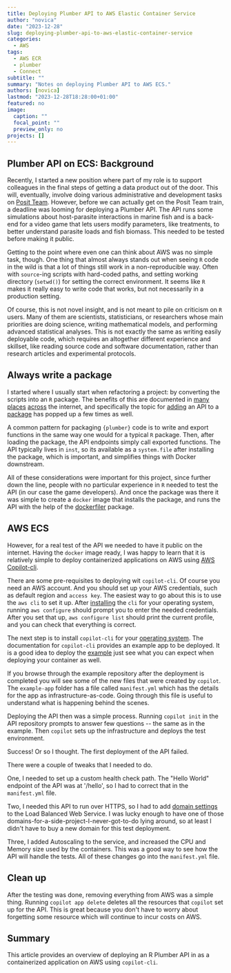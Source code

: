 ```yaml
---
title: Deploying Plumber API to AWS Elastic Container Service
author: "novica"
date: "2023-12-28"
slug: deploying-plumber-api-to-aws-elastic-container-service
categories:
  - AWS
tags:
  - AWS ECR
  - plumber
  - Connect
subtitle: ""
summary: "Notes on deploying Plumber API to AWS ECS."
authors: [novica]
lastmod: "2023-12-28T18:28:00+01:00"
featured: no
image:
  caption: ""
  focal_point: ""
  preview_only: no
projects: []
---
```


## Plumber API on ECS: Background

Recently, I started a new position where part of my role is to support colleagues
in the final steps of getting a data product out of the door. This will,
eventually, involve doing various administrative and development tasks on
[Posit Team](https://posit.co/products/enterprise/team/). However, before we
can actually get on the Posit Team train, a deadline was looming for deploying
a Plumber API. The API runs some simulations about host-parasite interactions
in marine fish and is a back-end for a video game that lets users modify parameters,
like treatments, to better understand parasite loads and fish biomass. This needed
to be tested before making it public.

Getting to the point where even one can think about AWS was no simple task,
though. One thing that almost always stands out when seeing `R` code in the
wild is that a lot of things still work in a non-reproducible way. Often with
`source`-ing scripts with hard-coded paths, and setting working directory
(`setwd()`) for setting the correct environment. It seems like `R` makes it
really easy to write code that works, but not necessarily in a production setting.

Of course, this is not novel insight, and is not meant to pile on criticism on
`R` users. Many of them are scientists, statisticians, or researchers whose main
priorities are doing science, writing mathematical models, and performing
advanced statistical analyses. This is not exactly the same as writing easily deployable 
code, which requires an altogether different experience and skillset, like reading source
code and software documentation, rather than research articles and experimental
protocols.

## Always write a package

I started where I usually start when refactoring a project: by converting the
scripts into an `R` package. The benefits of this are documented in
[many](https://r-pkgs.org/) [places](https://kbroman.org/pkg_primer/pages/why.html)
[across](https://www.jumpingrivers.com/blog/personal-r-package/) the internet,
and specifically the topic for [adding](https://community.rstudio.com/t/plumber-api-and-package-structure/18099)
an API to a [package](https://www.harveyl888.com/post/2022-11-11_plumber_as_package/) has popped up a few times as well.

A common pattern for packaging `{plumber}` code is to write and export functions
in the same way one would for a typical `R` package. Then, after
loading the package, the API endpoints simply call exported functions. The API
typically lives in `inst`, so its available as a `system.file` after installing
the package, which is important, and simplifies things with Docker
downstream.

All of these considerations were important for this project, since further down
the line, people with no particular experience in `R` needed to
test the API (in our case the game developers). And once the package was there 
it was simple to create a `docker` image that installs the package, 
and runs the API with the help of the [dockerfiler](https://github.com/ThinkR-open/dockerfiler) 
package.

## AWS ECS

However, for a real test of the API we needed to have it public on the internet.
Having the `docker` image ready, I was happy to learn that it is relatively simple to
deploy containerized applications on AWS using [AWS Copilot-cli](https://aws.github.io/copilot-cli/docs/getting-started/first-app-tutorial/).

There are some pre-requisites to deploying wit `copilot-cli`. Of course you need 
an AWS account. And you should set up your AWS credentials, such as default region
and `access key`. The easiest way to go about this is to use the `aws cli` to set 
it up. After [installing](https://aws.amazon.com/cli/) the `cli` for your operating 
system, running `aws configure` should prompt you to enter the needed credentials. 
After you set that up, `aws configure list` should print the current profile, 
and you can check that everything is correct.

The next step is to install `copilot-cli` for your [operating system](https://aws.github.io/copilot-cli/docs/getting-started/install/). The 
documentation for `copilot-cli` provides an example app to be deployed. It is a 
good idea to deploy the [example](https://aws.github.io/copilot-cli/docs/getting-started/first-app-tutorial/) just see what you can expect when deploying your container as well.

If you browse through the example repository after the deployment is completed 
you will see some of the new files that were created by `copilot`. The `example-app`
folder has a file called `manifest.yml` which has the details for the app as 
infrastructure-as-code. Going through this file is useful to understand what is
happening behind the scenes.

Deploying the API then was a simple process. Running `copilot init` in the API repository
prompts to answer few questions -- the same as in the example. 
Then `copilot` sets up the infrastructure and deploys the test environment. 

Success! Or so I thought. The first deployment of the API failed.

There were a couple of tweaks that I needed to do. 

One, I needed to set up a custom
health check path. The "Hello World" endpoint of the API was at  '/hello', so I 
had to correct that in the `manifest.yml` file. 

Two, I needed this API to run over HTTPS, so I had to add [domain settings](https://aws.github.io/copilot-cli/docs/manifest/lb-web-service/) to 
the Load Balanced Web Service. I was lucky enough to have one of those
domains-for-a-side-project-I-never-got-to-do lying around, so at least I didn't
have to buy a new domain for this test deployment.

Three, I added Autoscaling to the service, and increased the CPU and Memory size 
used by the containers. This was a good way to see how the
API will handle the tests. All of these changes go into the `manifest.yml` file. 

## Clean up

After the testing was done, removing everything from AWS was a simple thing.
Running `copilot app delete` deletes all the resources that `copilot` set up for
the API. This is great because you don't have to worry about forgetting some 
resource which will continue to incur costs on AWS.

## Summary

This article provides an overview of deploying an R Plumber API in as a 
containerized application on AWS using `copilot-cli`.